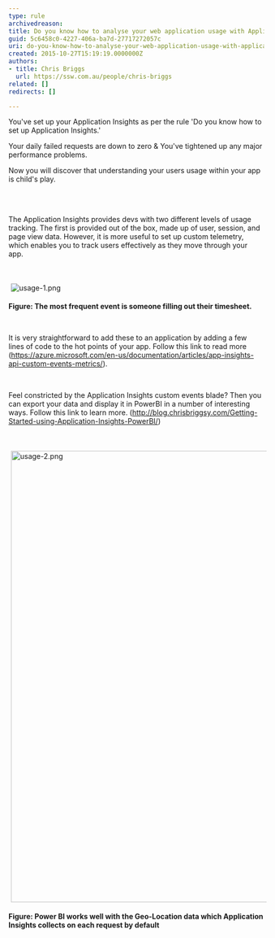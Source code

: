 ```yaml
---
type: rule
archivedreason: 
title: Do you know how to analyse your web application usage with Application Insights?
guid: 5c6458c0-4227-406a-ba7d-27717272057c
uri: do-you-know-how-to-analyse-your-web-application-usage-with-application-insights
created: 2015-10-27T15:19:19.0000000Z
authors:
- title: Chris Briggs
  url: https://ssw.com.au/people/chris-briggs
related: []
redirects: []

---
```



<p>You've set up your Application Insights as per the rule 'Do you know how to set up Application Insights.' </p><p>Your daily failed requests are down to zero &amp; You've tightened up any major performance problems. </p><p>Now you will discover that understanding your users usage within your app is child's play.</p>
<br><excerpt class='endintro'></excerpt><br>
<p>​The Application Insights provides devs with two different levels of usage tracking. The first is provided out of the box, made up of user, session, and page view data. However, it is more useful to set up custom telemetry, which enables you to track users effectively as they move through your app.</p><p><br></p><p><img src="/PublishingImages/usage-1.png" alt="usage-1.png" style="margin&#58;5px;" /><br></p><p><strong>Figure&#58; </strong><strong>The most frequent event is someone filling out their timesheet.</strong><br></p><p><br></p><p>It is very straightforward to add these to an application by adding a few lines of code to the hot points of your app. Follow this link to read more (<a href="https&#58;//azure.microsoft.com/en-us/documentation/articles/app-insights-api-custom-events-metrics/">https&#58;//azure.microsoft.com/en-us/documentation/articles/app-insights-api-custom-events-metrics/</a>). </p><p>&#160;</p><p>Feel constricted by the Application Insights custom events blade? Then you can export your data and display it in PowerBI in a number of interesting ways. Follow this link to learn more. (<a href="http&#58;//blog.chrisbriggsy.com/Getting-Started-using-Application-Insights-PowerBI/">http&#58;//blog.chrisbriggsy.com/Getting-Started-using-Application-Insights-PowerBI/</a>)</p><p><br></p><p><img src="/PublishingImages/usage-2.png" alt="usage-2.png" style="margin&#58;5px;width&#58;888px;" /><br></p><p><strong>Figure&#58; Power BI works well with the Geo-Location data which Application Insights collects on each request by default</strong>​<br></p><p><br></p>


